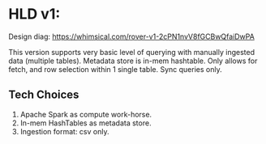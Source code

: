 # HLD v1:

Design diag: https://whimsical.com/rover-v1-2cPN1nvV8fGCBwQfaiDwPA

This version supports very basic level of querying with manually ingested data (multiple tables). Metadata store is in-mem hashtable. Only allows for fetch, and row selection within 1 single table. Sync queries only.

## Tech Choices

1. Apache Spark as compute work-horse.
2. In-mem HashTables as metadata store.
3. Ingestion format: csv only.

